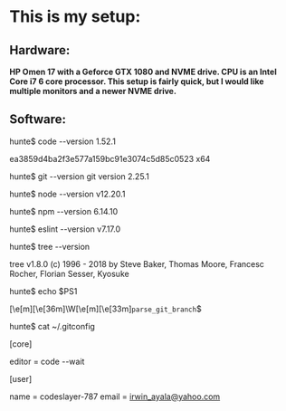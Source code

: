 # This is my setup:

## Hardware:

**HP Omen 17 with a Geforce GTX 1080 and NVME drive.  CPU is an Intel Core i7 6 core processor.  This setup is fairly quick, but I would like multiple monitors and a newer NVME drive.**  

## Software:

hunte$ code --version
1.52.1

ea3859d4ba2f3e577a159bc91e3074c5d85c0523
x64

hunte$ git --version
git version 2.25.1

hunte$ node --version
v12.20.1

hunte$ npm --version
6.14.10

hunte$ eslint --version
v7.17.0

hunte$ tree --version

tree v1.8.0 (c) 1996 - 2018 by Steve Baker, Thomas Moore, Francesc Rocher, Florian Sesser, Kyosuke

hunte$ echo $PS1

\[\e[m\]\[\e[36m\]\W\[\e[m\]\[\e[33m\]`parse_git_branch`\$

hunte$ cat ~/.gitconfig

[core]

editor = code --wait

[user]

name = codeslayer-787
email = irwin_ayala@yahoo.com